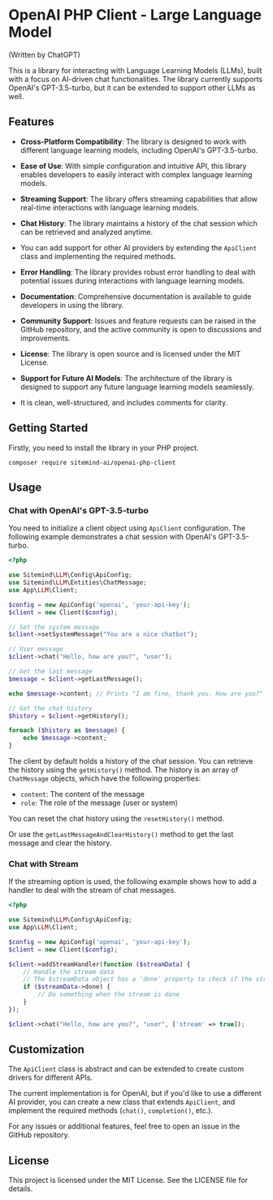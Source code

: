 # OpenAI PHP Client - Large Language Model
(Written by ChatGPT)

This is a library for interacting with Language Learning Models (LLMs), built with a focus on AI-driven chat functionalities. 
The library currently supports OpenAI's GPT-3.5-turbo, but it can be extended to support other LLMs as well.

## Features
- **Cross-Platform Compatibility**: The library is designed to work with different language learning models, including OpenAI's GPT-3.5-turbo.

- **Ease of Use**: With simple configuration and intuitive API, this library enables developers to easily interact with complex language learning models.

- **Streaming Support**: The library offers streaming capabilities that allow real-time interactions with language learning models.

- **Chat History**: The library maintains a history of the chat session which can be retrieved and analyzed anytime.

- You can add support for other AI providers by extending the `ApiClient` class and implementing the required methods.

- **Error Handling**: The library provides robust error handling to deal with potential issues during interactions with language learning models.

- **Documentation**: Comprehensive documentation is available to guide developers in using the library.

- **Community Support**: Issues and feature requests can be raised in the GitHub repository, and the active community is open to discussions and improvements.

- **License**: The library is open source and is licensed under the MIT License.

- **Support for Future AI Models**: The architecture of the library is designed to support any future language learning models seamlessly.

- It is clean, well-structured, and includes comments for clarity.

## Getting Started

Firstly, you need to install the library in your PHP project. 

```
composer require sitemind-ai/openai-php-client
```

## Usage

### Chat with OpenAI's GPT-3.5-turbo

You need to initialize a client object using `ApiClient` configuration. The following example demonstrates a chat session with OpenAI's GPT-3.5-turbo.

```php
<?php

use Sitemind\LLM\Config\ApiConfig;
use Sitemind\LLM\Entities\ChatMessage;
use App\LLM\Client;

$config = new ApiConfig('openai', 'your-api-key');
$client = new Client($config);

// Set the system message
$client->setSystemMessage("You are a nice chatbot");

// User message
$client->chat("Hello, how are you?", "user");

// Get the last message
$message = $client->getLastMessage();

echo $message->content; // Prints "I am fine, thank you. How are you?"

// Get the chat history
$history = $client->getHistory();

foreach ($history as $message) {
    echo $message->content;
}
```

The client by default holds a history of the chat session. You can retrieve the history using the `getHistory()` method. The history is an array of `ChatMessage` objects, which have the following properties:

- `content`: The content of the message
- `role`: The role of the message (user or system)

You can reset the chat history using the `resetHistory()` method.

Or use the `getLastMessageAndClearHistory()` method to get the last message and clear the history.

### Chat with Stream

If the streaming option is used, the following example shows how to add a handler to deal with the stream of chat messages.

```php
<?php

use Sitemind\LLM\Config\ApiConfig;
use App\LLM\Client;

$config = new ApiConfig('openai', 'your-api-key');
$client = new Client($config);

$client->addStreamHandler(function ($streamData) {
    // Handle the stream data
    // The $streamData object has a 'done' property to check if the stream is done
    if ($streamData->done) {
        // Do something when the stream is done
    }
});

$client->chat("Hello, how are you?", "user", ['stream' => true]);
```

## Customization

The `ApiClient` class is abstract and can be extended to create custom drivers for different APIs. 

The current implementation is for OpenAI, but if you'd like to use a different AI provider, you can create a new class that extends `ApiClient`, and implement the required methods (`chat()`, `completion()`, etc.).

For any issues or additional features, feel free to open an issue in the GitHub repository.

## License
This project is licensed under the MIT License. See the LICENSE file for details.
